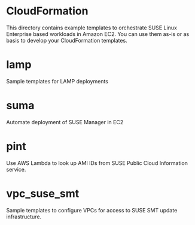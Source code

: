 CloudFormation
==============

This directory contains example templates to orchestrate SUSE Linux Enterprise
based workloads in Amazon EC2. You can use them as-is or as basis to develop
your CloudFormation templates.

# lamp

Sample templates for LAMP deployments

# suma 

Automate deployment of SUSE Manager in EC2

# pint

Use AWS Lambda to look up AMI IDs from SUSE Public Cloud Information service.

# vpc_suse_smt

Sample templates to configure VPCs for access to SUSE SMT update
infrastructure.
